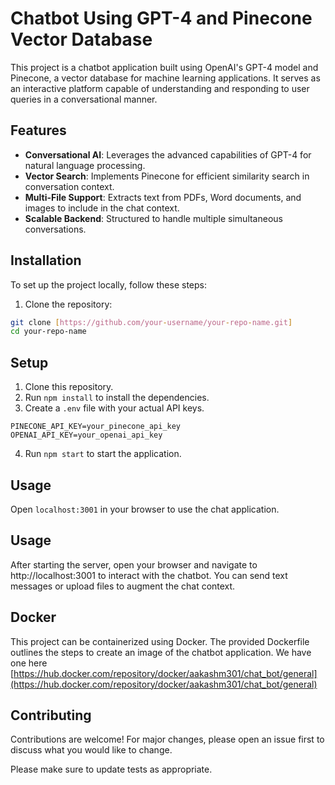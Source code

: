 # Chatbot Using GPT-4 and Pinecone Vector Database

This project is a chatbot application built using OpenAI's GPT-4 model and Pinecone, a vector database for machine learning applications. It serves as an interactive platform capable of understanding and responding to user queries in a conversational manner.

## Features

- **Conversational AI**: Leverages the advanced capabilities of GPT-4 for natural language processing.
- **Vector Search**: Implements Pinecone for efficient similarity search in conversation context.
- **Multi-File Support**: Extracts text from PDFs, Word documents, and images to include in the chat context.
- **Scalable Backend**: Structured to handle multiple simultaneous conversations.

## Installation

To set up the project locally, follow these steps:

1. Clone the repository:
```bash
git clone [https://github.com/your-username/your-repo-name.git]
cd your-repo-name
```

## Setup

1. Clone this repository.
2. Run `npm install` to install the dependencies.
3. Create a `.env` file with your actual API keys.
```
PINECONE_API_KEY=your_pinecone_api_key
OPENAI_API_KEY=your_openai_api_key
````

4. Run `npm start` to start the application.

## Usage

Open `localhost:3001` in your browser to use the chat application.

## Usage
After starting the server, open your browser and navigate to http://localhost:3001 to interact with the chatbot. You can send text messages or upload files to augment the chat context.

## Docker
This project can be containerized using Docker. The provided Dockerfile outlines the steps to create an image of the chatbot application. We have one here [https://hub.docker.com/repository/docker/aakashm301/chat_bot/general](https://hub.docker.com/repository/docker/aakashm301/chat_bot/general)

## Contributing
Contributions are welcome! For major changes, please open an issue first to discuss what you would like to change.

Please make sure to update tests as appropriate.
